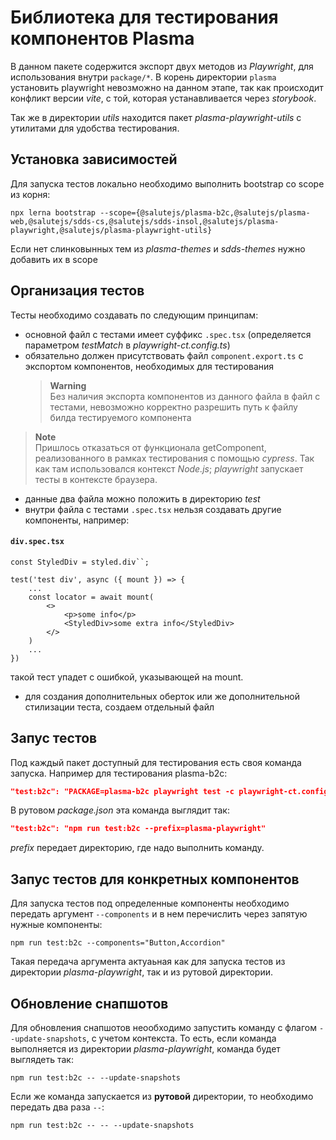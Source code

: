 # Библиотека для тестирования компонентов Plasma

В данном пакете содержится экспорт двух методов из _Playwright_, для использования внутри `package/*`. В корень директории `plasma` установить playwright невозможно на данном этапе, так как происходит конфликт версии _vite_, с той, которая устанавливается через _storybook_.

Так же в директории _utils_ находится пакет _plasma-playwright-utils_ с утилитами для удобства тестирования.

## Установка зависимостей

Для запуска тестов локально необходимо выполнить bootstrap со scope из корня:

```
npx lerna bootstrap --scope={@salutejs/plasma-b2c,@salutejs/plasma-web,@salutejs/sdds-cs,@salutejs/sdds-insol,@salutejs/plasma-playwright,@salutejs/plasma-playwright-utils}
```

Если нет слинковынных тем из _plasma-themes_ и _sdds-themes_ нужно добавить их в scope

## Организация тестов

Тесты необходимо создавать по следующим принципам:

-   основной файл с тестами имеет суффикс `.spec.tsx` (определяется параметром _testMatch_ в _playwright-ct.config.ts_)
-   обязательно должен присутствовать файл `component.export.ts` с экспортом компонентов, необходимых для тестирования
    > **Warning**  
    > Без наличия экспорта компонентов из данного файла в файл с тестами, невозможно корректно разрешить путь к файлу билда тестируемого компонента

> **Note**  
> Пришлось отказаться от функционала getComponent, реализованного в рамках тестирования с помощью _cypress_. Так как там использовался контекст _Node.js_; _playwright_ запускает тесты в контексте браузера.

-   данные два файла можно положить в директорию _test_
-   внутри файла с тестами `.spec.tsx` нельзя создавать другие компоненты, например:

#### **`div.spec.tsx`**

```tsx
const StyledDiv = styled.div``;

test('test div', async ({ mount }) => {
    ...
    const locator = await mount(
        <>
            <p>some info</p>
            <StyledDiv>some extra info</StyledDiv>
        </>
    )
    ...
})
```

такой тест упадет с ошибкой, указывающей на mount.

-   для создания дополнительных оберток или же дополнительной стилизации теста, создаем отдельный файл

## Запус тестов

Под каждый пакет доступный для тестирования есть своя команда запуска. Например для тестирования plasma-b2c:

```json
"test:b2c": "PACKAGE=plasma-b2c playwright test -c playwright-ct.config.ts --project=plasma-b2c"
```

В рутовом _package.json_ эта команда выглядит так:

```json
"test:b2c": "npm run test:b2c --prefix=plasma-playwright"
```

_prefix_ передает директорию, где надо выполнить команду.

## Запус тестов для конкретных компонентов

Для запуска тестов под определенные компоненты необходимо передать аргумент `--components` и в нем перечислить через запятую нужные компоненты:

```
npm run test:b2c --components="Button,Accordion"
```

Такая передача аргумента актуаьная как для запуска тестов из директории _plasma-playwright_, так и из рутовой директории.

## Обновление снапшотов

Для обновления снапшотов неообходимо запустить команду с флагом `--update-snapshots`, с учетом контекста. То есть, если команда выполняется из директории _plasma-playwright_, команда будет выглядеть так:

```
npm run test:b2c -- --update-snapshots
```

Если же команда запускается из **рутовой** директории, то необходимо передать два раза `--`:

```
npm run test:b2c -- -- --update-snapshots
```
